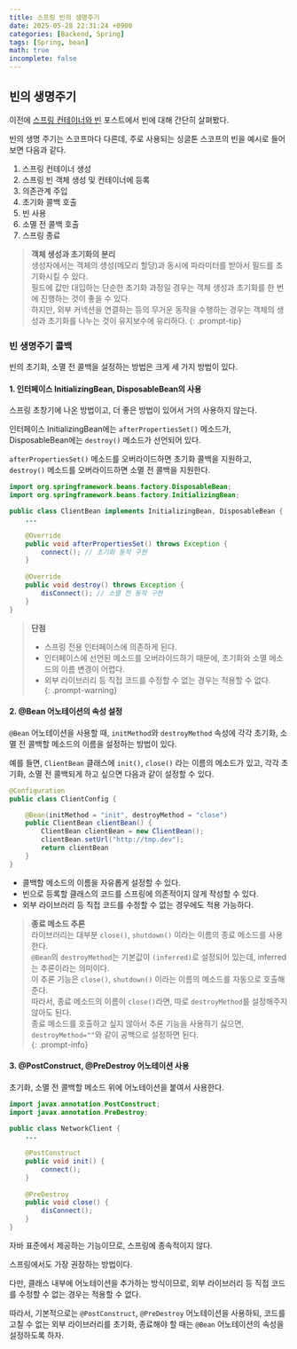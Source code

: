```yaml
---
title: 스프링 빈의 생명주기
date: 2025-05-28 22:31:24 +0900
categories: [Backend, Spring]
tags: [Spring, bean]
math: true
incomplete: false
---
```


## **빈의 생명주기**
이전에 [스프링 컨테이너와 빈](/posts/spring-container) 포스트에서 빈에 대해 간단히 살펴봤다.  

빈의 생명 주기는 스코프마다 다른데, 주로 사용되는 싱글톤 스코프의 빈을 예시로 들어보면 다음과 같다.  

1) 스프링 컨테이너 생성  
2) 스프링 빈 객체 생성 및 컨테이너에 등록  
3) 의존관계 주입  
4) 초기화 콜백 호출  
5) 빈 사용  
6) 소멸 전 콜백 호출  
7) 스프링 종료  

> **객체 생성과 초기화의 분리**  
> 생성자에서는 객체의 생성(메모리 할당)과 동시에 파라미터를 받아서 필드를 초기화시킬 수 있다.  
> 필드에 값만 대입하는 단순한 초기화 과정일 경우는 객체 생성과 초기화를 한 번에 진행하는 것이 좋을 수 있다.  
> 하지만, 외부 커넥션을 연결하는 등의 무거운 동작을 수행하는 경우는 객체의 생성과 초기화를 나누는 것이 유지보수에 유리하다.
{: .prompt-tip}

### **빈 생명주기 콜백**
빈의 초기화, 소멸 전 콜백을 설정하는 방법은 크게 세 가지 방법이 있다.  

#### **1. 인터페이스 InitializingBean, DisposableBean의 사용**
스프링 초창기에 나온 방법이고, 더 좋은 방법이 있어서 거의 사용하지 않는다.  

인터페이스 InitializingBean에는 `afterPropertiesSet()` 메소드가, DisposableBean에는 `destroy()` 메소드가 선언되어 있다.  

`afterPropertiesSet()` 메소드를 오버라이드하면 초기화 콜백을 지원하고, `destroy()` 메소드를 오버라이드하면 소멸 전 콜백을 지원한다.  

```java
import org.springframework.beans.factory.DisposableBean;
import org.springframework.beans.factory.InitializingBean;

public class ClientBean implements InitializingBean, DisposableBean {
    ...

    @Override
    public void afterPropertiesSet() throws Exception {
        connect(); // 초기화 동작 구현
    }
    
    @Override
    public void destroy() throws Exception {
        disConnect(); // 소멸 전 동작 구현
    }
}
```

> **단점**  
> - 스프링 전용 인터페이스에 의존하게 된다.  
> - 인터페이스에 선언된 메소드를 오버라이드하기 때문에, 초기화와 소멸 메소드의 이름 변경이 어렵다.  
> - 외부 라이브러리 등 직접 코드를 수정할 수 없는 경우는 적용할 수 없다.  
{: .prompt-warning}

#### **2. @Bean 어노테이션의 속성 설정**
`@Bean` 어노테이션을 사용할 때, `initMethod`와 `destroyMethod` 속성에 각각 초기화, 소멸 전 콜백할 메소드의 이름을 설정하는 방법이 있다.

예를 들면, `ClientBean` 클래스에 `init()`, `close()` 라는 이름의 메소드가 있고, 각각 초기화, 소멸 전 콜백되게 하고 싶으면 다음과 같이 설정할 수 있다.  

```java
@Configuration
public class ClientConfig {

    @Bean(initMethod = "init", destroyMethod = "close")
    public ClientBean clientBean() {
        ClientBean clientBean = new ClientBean();
        clientBean.setUrl("http://tmp.dev");
        return clientBean
    }
}
```

- 콜백할 메소드의 이름을 자유롭게 설정할 수 있다.  
- 빈으로 등록할 클래스의 코드를 스프링에 의존적이지 않게 작성할 수 있다.  
- 외부 라이브러리 등 직접 코드를 수정할 수 없는 경우에도 적용 가능하다.  

> **종료 메소드 추론**  
> 라이브러리는 대부분 `close()`, `shutdown()` 이라는 이름의 종료 메소드를 사용한다.  
> `@Bean`의 `destroyMethod`는 기본값이 `(inferred)`로 설정되어 있는데, inferred는 추론이라는 의미이다.  
> 이 추론 기능은 `close()`, `shutdown()` 이라는 이름의 메소드를 자동으로 호출해준다.  
> 따라서, 종료 메소드의 이름이 `close()`라면, 따로 `destroyMethod`를 설정해주지 않아도 된다.  
> 종료 메소드를 호출하고 싶지 않아서 추론 기능을 사용하기 싫으면, `destroyMethod=""`와 같이 공백으로 설정하면 된다.  
{: .prompt-info}

#### **3. @PostConstruct, @PreDestroy 어노테이션 사용**

초기화, 소멸 전 콜백할 메소드 위에 어노테이션을 붙여서 사용한다.  

```java
import javax.annotation.PostConstruct;
import javax.annotation.PreDestroy;

public class NetworkClient {
    ...
    
    @PostConstruct
    public void init() {
        connect();
    }
    
    @PreDestroy
    public void close() {
        disConnect();
    }
}
```

자바 표준에서 제공하는 기능이므로, 스프링에 종속적이지 않다.  

스프링에서도 가장 권장하는 방법이다.

다만, 클래스 내부에 어노테이션을 추가하는 방식이므로, 외부 라이브러리 등 직접 코드를 수정할 수 없는 경우는 적용할 수 없다.  

따라서, 기본적으로는 `@PostConstruct`, `@PreDestroy` 어노테이션을 사용하되, 코드를 고칠 수 없는 외부 라이브러리를 초기화, 종료해야 할 때는 `@Bean` 어노테이션의 속성을 설정하도록 하자.
